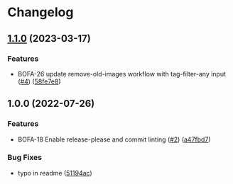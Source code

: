 # Changelog

## [1.1.0](https://github.com/PlaidypusDev/github-actions/compare/v1.0.0...v1.1.0) (2023-03-17)


### Features

* BOFA-26 update remove-old-images workflow with tag-filter-any input ([#4](https://github.com/PlaidypusDev/github-actions/issues/4)) ([58fe7e8](https://github.com/PlaidypusDev/github-actions/commit/58fe7e8874ac017959f6a3008fe1d08e3bf10b8c))

## 1.0.0 (2022-07-26)


### Features

* BOFA-18 Enable release-please and commit linting ([#2](https://github.com/PlaidypusDev/github-actions/issues/2)) ([a47fbd7](https://github.com/PlaidypusDev/github-actions/commit/a47fbd7b95f51c90a6549e23e1492aeda41984ff))


### Bug Fixes

* typo in readme ([51194ac](https://github.com/PlaidypusDev/github-actions/commit/51194ac80cc8194601a8901bae8fd53685b7cad8))
